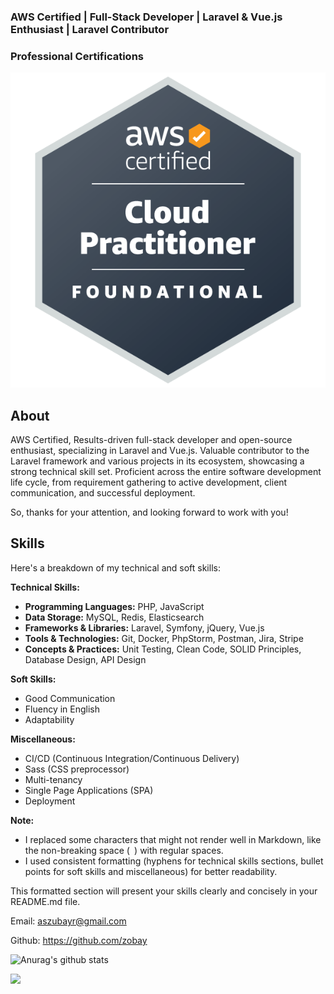 ### AWS Certified | Full-Stack Developer | Laravel & Vue.js Enthusiast | Laravel Contributor

### Professional Certifications 

![AWS Certified Cloud Practitioner](https://github.com/zobay/zobay/blob/main/unnamed.png?raw=true)

## About
AWS Certified, Results-driven full-stack developer and open-source enthusiast, specializing in Laravel and Vue.js. Valuable contributor to the Laravel framework and various projects in its ecosystem, showcasing a strong technical skill set. 
Proficient across the entire software development life cycle, from requirement gathering to active development, client communication, and successful deployment.

So, thanks for your attention, and looking forward to work with you!

## Skills

Here's a breakdown of my technical and soft skills:

**Technical Skills:**

* **Programming Languages:** PHP, JavaScript
* **Data Storage:** MySQL, Redis, Elasticsearch
* **Frameworks & Libraries:** Laravel, Symfony, jQuery, Vue.js
* **Tools & Technologies:** Git, Docker, PhpStorm, Postman, Jira, Stripe
* **Concepts & Practices:** Unit Testing, Clean Code, SOLID Principles, Database Design, API Design

**Soft Skills:**

* Good Communication
* Fluency in English
* Adaptability

**Miscellaneous:**

* CI/CD (Continuous Integration/Continuous Delivery)
* Sass (CSS preprocessor)
* Multi-tenancy
* Single Page Applications (SPA)
* Deployment

**Note:**

* I replaced some characters that might not render well in Markdown, like the non-breaking space (` `) with regular spaces.
* I used consistent formatting (hyphens for technical skills sections, bullet points for soft skills and miscellaneous) for better readability.

This formatted section will present your skills clearly and concisely in your README.md file.


Email: aszubayr@gmail.com

Github: https://github.com/zobay

![Anurag's github stats](https://github-readme-stats.vercel.app/api?username=zobay&count_private=true&show_icons=true&theme=radical)

![](https://komarev.com/ghpvc/?username=zobay&color=brightgreen)
